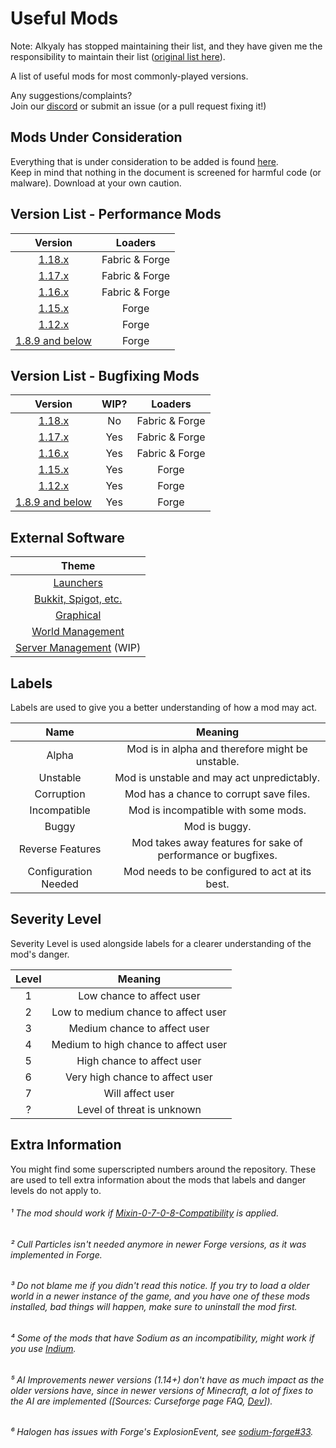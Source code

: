 # Useful Mods
Note: Alkyaly has stopped maintaining their list, and they have given me the responsibility to maintain their list ([original list here](https://gist.github.com/alkyaly/02830c560d15256855bc529e1e232e88)).

A list of useful mods for most commonly-played versions.<br>

Any suggestions/complaints?<br>
Join our [discord](https://discord.gg/8nzHYhVUQS) or submit an issue (or a pull request fixing it!)

## Mods Under Consideration
Everything that is under consideration to be added is found [here](https://docs.google.com/document/d/127YtDboB7mQIH3SK8jd4d3_I7ur0LPHT46l9I1zRrwA/edit?usp=sharing).<br>
Keep in mind that nothing in the document is screened for harmful code (or malware). Download at your own caution.

## Version List - Performance Mods
| Version | Loaders |
| :-: | :---: |
| [1.18.x](Performance/Performance118.md) | Fabric & Forge |
| [1.17.x](Performance/Performance117.md) | Fabric & Forge |
| [1.16.x](Performance/Performance116.md) | Fabric & Forge |
| [1.15.x](Performance/Performance115.md) | Forge |
| [1.12.x](Performance/Performance112.md) | Forge |
| [1.8.9 and below](Performance/PerformanceOld.md) | Forge |

## Version List - Bugfixing Mods
| Version | WIP? | Loaders |
| :-----: | :--: | :-----: |
| [1.18.x](BugFixes/BugFixes118.md) | No | Fabric & Forge |
| [1.17.x](BugFixes/BugFixes117.md) | Yes | Fabric & Forge |
| [1.16.x](BugFixes/BugFixes116.md) | Yes | Fabric & Forge |
| [1.15.x](BugFixes/BugFixes115.md) | Yes | Forge |
| [1.12.x](BugFixes/BugFixes112.md) | Yes | Forge |
| [1.8.9 and below](BugFixes/BugFixesOld.md) | Yes | Forge |

## External Software
| Theme |
| :---: |
| [Launchers](Software/SoftwareLaunchers.md) |
| [Bukkit, Spigot, etc.](Software/SoftwareBukkitSpigotETC.md) |
| [Graphical](Software/SoftwareGraphical.md) |
| [World Management](Software/SoftwareWorldManagement.md) |
| [Server Management](Software/SoftwareServerManagement.md) (WIP) |

## Labels
Labels are used to give you a better understanding of how a mod may act.

| Name | Meaning |
| :--: | :-----: |
| Alpha | Mod is in alpha and therefore might be unstable. |
| Unstable | Mod is unstable and may act unpredictably. |
| Corruption | Mod has a chance to corrupt save files. |
| Incompatible | Mod is incompatible with some mods. |
| Buggy | Mod is buggy. |
| Reverse Features | Mod takes away features for sake of performance or bugfixes. |
| Configuration Needed | Mod needs to be configured to act at its best. |

## Severity Level
Severity Level is used alongside labels for a clearer understanding of the mod's danger.

| Level | Meaning |
| :---: | :-----: |
| 1 | Low chance to affect user |
| 2 | Low to medium chance to affect user |
| 3 | Medium chance to affect user |
| 4 | Medium to high chance to affect user |
| 5 | High chance to affect user |
| 6 | Very high chance to affect user |
| 7 | Will affect user |
| ? | Level of threat is unknown |

## Extra Information
You might find some superscripted numbers around the repository. These are used to tell extra information about the mods that labels and danger levels do not apply to.
&nbsp;

###### ¹ The mod should work if [Mixin-0-7-0-8-Compatibility](https://www.curseforge.com/minecraft/mc-mods/mixin-0-7-0-8-compatibility) is applied. 
###### ² Cull Particles isn't needed anymore in newer Forge versions, as it was implemented in Forge.
###### ³ Do not blame me if you didn't read this notice. *If you try to load a older world in a newer instance of the game, and you have one of these mods installed, bad things will happen*, make sure to uninstall the mod first.
###### ⁴ Some of the mods that have Sodium as an incompatibility, might work if you use [Indium](https://modrinth.com/mod/indium).
###### ⁵ AI Improvements newer versions (1.14+) don't have as much impact as the older versions have, since in newer versions of Minecraft, a lot of fixes to the AI are implemented ([Sources: Curseforge page FAQ, [Dev](https://media.discordapp.net/attachments/254806806516203520/831525756143534150/unknown.png)]).
###### ⁶ Halogen has issues with Forge's ExplosionEvent, see [sodium-forge#33](https://github.com/spoorn/sodium-forge/issues/33).
